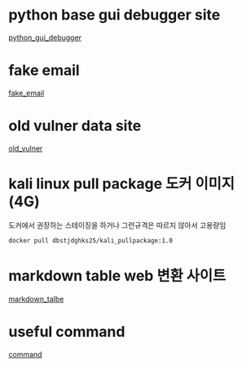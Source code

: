 # python base gui debugger site

[python_gui_debugger](https://pythontutor.com/)

# fake email

[fake_email](https://emkei.cz/)

# old vulner data site

[old_vulner](https://samate.nist.gov/SARD/test-suites)

# kali linux pull package 도커 이미지(4G)
도커에서 권장하는 스테이징을 하거나 그런규격은 따르지 않아서 고용량임
``` bash
docker pull dbstjdghks25/kali_pullpackage:1.0
```

# markdown table web 변환 사이트

[markdown_talbe](https://www.tablesgenerator.com/markdown_tables)

# useful command

[command](https://www.ired.team/offensive-security-experiments/offensive-security-cheetsheets)
